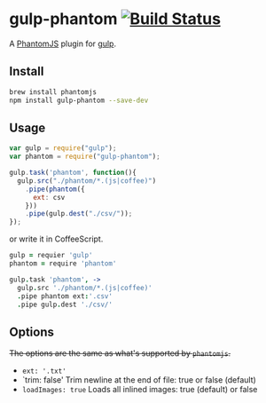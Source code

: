 # gulp-phantom [![Build Status](https://travis-ci.org/cognitom/gulp-phantom.svg?branch=master)](https://travis-ci.org/cognitom/gulp-phantom)

A [PhantomJS](http://phantomjs.org/) plugin for [gulp](https://github.com/wearefractal/gulp).


## Install

```bash
brew install phantomjs
npm install gulp-phantom --save-dev
```


## Usage

```javascript
var gulp = require("gulp");
var phantom = require("gulp-phantom");

gulp.task('phantom', function(){
  gulp.src("./phantom/*.(js|coffee)")
    .pipe(phantom({
      ext: csv
    }))
    .pipe(gulp.dest("./csv/"));
});
```

or write it in CoffeeScript.

```coffeescript
gulp = requier 'gulp'
phantom = require 'phantom'

gulp.task 'phantom', ->
  gulp.src './phantom/*.(js|coffee)'
  .pipe phantom ext:'.csv'
  .pipe gulp.dest './csv/'
```


## Options

~~The options are the same as what's supported by `phantomjs`.~~

- `ext: '.txt'`
- `trim: false' Trim newline at the end of file: true or false (default)
- `loadImages: true` Loads all inlined images: true (default) or false
